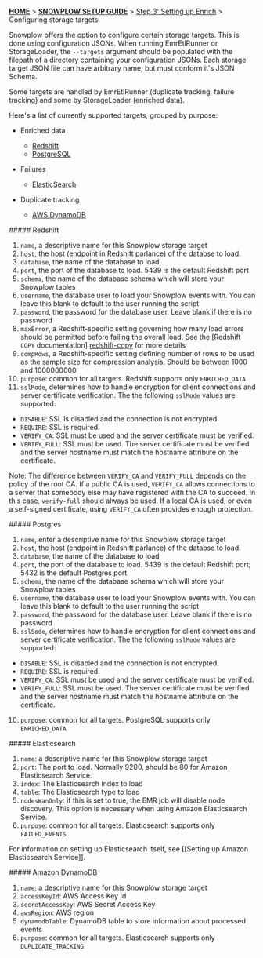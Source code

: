 <a name="top" />

[**HOME**](Home) > [**SNOWPLOW SETUP GUIDE**](Setting-up-Snowplow) > [Step 3: Setting up Enrich](Setting-up-enrich) > Configuring storage targets

Snowplow offers the option to configure certain storage targets. This is done using configuration JSONs. When running EmrEtlRunner or StorageLoader, the `--targets` argument should be populated with the filepath of a directory containing your configuration JSONs. Each storage target JSON file can have arbitrary name, but must conform it's JSON Schema.

Some targets are handled by EmrEtlRunner (duplicate tracking, failure tracking) and some by StorageLoader (enriched data).

Here's a list of currently supported targets, grouped by purpose:

* Enriched data

  * [Redshift](#redshift)
  * [PostgreSQL](#postgres)

* Failures

  * [ElasticSearch](#elasticsearch)

* Duplicate tracking

  * [AWS DynamoDB](#dynamodb)



<a name="redshift" />
##### Redshift

1. `name`, a descriptive name for this Snowplow storage target
2. `host`, the host (endpoint in Redshift parlance) of the databse to load.
3. `database`, the name of the database to load
4. `port`, the port of the database to load. 5439 is the default Redshift port
5. `schema`, the name of the database schema which will store your Snowplow tables
6. `username`, the database user to load your Snowplow events with. You can leave this blank to default to the user running the script
7. `password`, the password for the database user. Leave blank if there is no password
8. `maxError`, a Redshift-specific setting governing how many load errors should be permitted before failing the overall load. See the [Redshift `COPY` documentation] [redshift-copy] for more details
9. `compRows`, a Redshift-specific setting defining number of rows to be used as the sample size for compression analysis. Should be between 1000 and 1000000000
10. `purpose`: common for all targets. Redshift supports only `ENRICHED_DATA`
11. `sslMode`, determines how to handle encryption for client connections and server certificate verification. The the following `sslMode` values are supported:
 - `DISABLE`: SSL is disabled and the connection is not encrypted.
 - `REQUIRE`: SSL is required.
 - `VERIFY_CA`: SSL must be used and the server certificate must be verified.
 - `VERIFY_FULL`: SSL must be used. The server certificate must be verified and the server hostname must match the hostname attribute on the certificate.

Note: The difference between `VERIFY_CA` and `VERIFY_FULL` depends on the policy of the root CA. If a public CA is used, `VERIFY_CA` allows connections to a server that somebody else may have registered with the CA to succeed. In this case, `verify-full` should always be used. If a local CA is used, or even a self-signed certificate, using `VERIFY_CA` often provides enough protection.

<a name="postgres" />
##### Postgres

1. `name`, enter a descriptive name for this Snowplow storage target
2. `host`, the host (endpoint in Redshift parlance) of the databse to
   load.
3. `database`, the name of the database to load
4. `port`, the port of the database to load. 5439 is the default Redshift
   port; 5432 is the default Postgres port
5. `schema`, the name of the database schema which will store your Snowplow tables
6. `username`, the database user to load your Snowplow events with.
   You can leave this blank to default to the user running the script
7. `password`, the password for the database user. Leave blank if there
   is no password
8. `sslSode`, determines how to handle encryption for client connections and server certificate verification. The the following `sslMode` values are supported:
 - `DISABLE`: SSL is disabled and the connection is not encrypted.
 - `REQUIRE`: SSL is required.
 - `VERIFY_CA`: SSL must be used and the server certificate must be verified.
 - `VERIFY_FULL`: SSL must be used. The server certificate must be verified and the server hostname must match the hostname attribute on the certificate.
10. `purpose`: common for all targets. PostgreSQL supports only `ENRICHED_DATA`

<a name="elasticsearch" />
##### Elasticsearch

1. `name`: a descriptive name for this Snowplow storage target
3. `port`: The port to load. Normally 9200, should be 80 for Amazon Elasticsearch Service.
4. `index`: The Elasticsearch index to load
5. `table`: The Elasticsearch type to load
7. `nodesWanOnly`: if this is set to true, the EMR job will disable node discovery. This option is necessary when using Amazon Elasticsearch Service.
10. `purpose`: common for all targets. Elasticsearch supports only `FAILED_EVENTS`

For information on setting up Elasticsearch itself, see [[Setting up Amazon Elasticsearch Service]].

<a name="dynamodb">
##### Amazon DynamoDB

1. `name`: a descriptive name for this Snowplow storage target
2. `accessKeyId`: AWS Access Key Id
3. `secretAccessKey`: AWS Secret Access Key
4. `awsRegion`: AWS region
5. `dynamodbTable`: DynamoDB table to store information about processed events
6. `purpose`: common for all targets. Elasticsearch supports only `DUPLICATE_TRACKING`

[redshift-copy]: http://docs.aws.amazon.com/redshift/latest/dg/r_COPY.html
